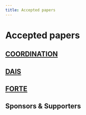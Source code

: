 ```yaml
---
title: Accepted papers
---
```


# Accepted papers
## [COORDINATION](coordination)

## [DAIS](dais)

## [FORTE](forte)

## Sponsors & Supporters

<p float="left">
</p>

